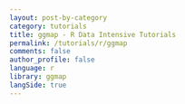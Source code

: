 ```yaml
---
layout: post-by-category
category: tutorials
title: ggmap - R Data Intensive Tutorials
permalink: /tutorials/r/ggmap
comments: false
author_profile: false
language: r
library: ggmap
langSide: true
---
```

